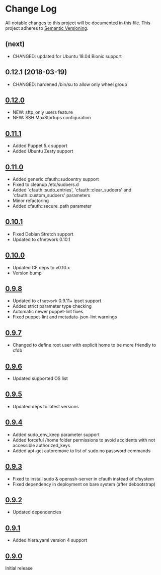 # Change Log

All notable changes to this project will be documented in this file. This
project adheres to [Semantic Versioning](http://semver.org/).

## (next)
- CHANGED: updated for Ubuntu 18.04 Bionic support

## 0.12.1 (2018-03-19)
- CHANGED: hardened /bin/su to allow only wheel group

## [0.12.0](https://github.com/codingfuture/puppet-cfauth/releases/tag/v0.12.0)
- NEW: sftp_only users feature
- NEW: SSH MaxStartups configuration

## [0.11.1](https://github.com/codingfuture/puppet-cfauth/releases/tag/v0.11.1)
- Added Puppet 5.x support
- Added Ubuntu Zesty support

## [0.11.0]
- Added generic cfauth::sudoentry support
- Fixed to cleanup /etc/sudoers.d
- Added `cfauth::sudo_entries', 'cfauth::clear_sudoers' and 'cfauth::custom_sudoers' parameters
- Minor refactoring
- Added cfauth::secure_path parameter

## [0.10.1]
- Fixed Debian Stretch support
- Updated to cfnetwork 0.10.1

## [0.10.0]
- Updated CF deps to v0.10.x
- Version bump

## [0.9.8]
- Updated to `cfnetwork` 0.9.11+ ipset support
- Added strict parameter type checking
- Automatic newer puppet-lint fixes
- Fixed puppet-lint and metadata-json-lint warnings

## [0.9.7]

- Changed to define root user with explicit home to be more friendly to cfdb

## [0.9.6]

- Updated supported OS list

## [0.9.5]

- Updated deps to latest versions

## [0.9.4]

- Added sudo_env_keep parameter support
- Added forceful /home folder permissions to avoid accidents with not accessible authorized_keys
- Added apt-get autoremove to list of sudo no password commands

## [0.9.3]

- Fixed to install sudo & openssh-server in cfauth instead of cfsystem
- Fixed dependency in deployment on bare system (after debootstrap)

## [0.9.2]

- Updated dependencies

## [0.9.1]

* Added hiera.yaml version 4 support

## [0.9.0]

Initial release

[0.11.0]: https://github.com/codingfuture/puppet-cfauth/releases/tag/v0.11.0
[0.10.1]: https://github.com/codingfuture/puppet-cfauth/releases/tag/v0.10.1
[0.10.0]: https://github.com/codingfuture/puppet-cfauth/releases/tag/v0.10.0
[0.9.8]: https://github.com/codingfuture/puppet-cfauth/releases/tag/v0.9.8
[0.9.7]: https://github.com/codingfuture/puppet-cfauth/releases/tag/v0.9.7
[0.9.6]: https://github.com/codingfuture/puppet-cfauth/releases/tag/v0.9.6
[0.9.5]: https://github.com/codingfuture/puppet-cfauth/releases/tag/v0.9.5
[0.9.4]: https://github.com/codingfuture/puppet-cfauth/releases/tag/v0.9.4
[0.9.3]: https://github.com/codingfuture/puppet-cfauth/releases/tag/v0.9.3
[0.9.2]: https://github.com/codingfuture/puppet-cfauth/releases/tag/v0.9.2
[0.9.1]: https://github.com/codingfuture/puppet-cfauth/releases/tag/v0.9.1
[0.9.0]: https://github.com/codingfuture/puppet-cfauth/releases/tag/v0.9.0
